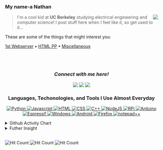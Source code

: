 <!--  .md runs programming language called XHTML btw
  Underscore(_): italics
  Right-Bracket(>): Left-handed text
  Triple Hash Tag(###): Title

 -->

### My name-a Nathan <img src="https://cultofthepartyparrot.com/guests/hd/partyblobcat.gif" height="16px"/>

<img src="https://github-readme-stats.vercel.app/api?username=gnaten&show_icons=true&hide_border=true" align="right"/>

> I'm a cool kid at **UC Berkeley** studying electrical engineering and computer science! I post stuff here when I feel like it, so get used to it...

These are some of the things that might interest you:

[1st Webserver](https://github.com/Gnaten/webserver) • [HTML PP](https://github.com/Gnaten/HTML/blob/master/Minimalistic%20Penis/pp-2.html) • [Miscellaneous](https://github.com/Gnaten/maybechouette)
<br>
<br>
<br>
<br>

<h3 align="center"><i>
    Connect with me here!
  </i></h3>

<p align="center">
    <a href="https://gnaten.xyz" target="_blank"><img src="https://img.icons8.com/material-outlined/50/f1c40f/resume-website.png"/></a>
    <a href="https://twitter.com/GnatenAI" target="_blank"><img src="https://img.icons8.com/material-outlined/50/3498db/twitter.png"/></a>
    <a href="https://patreon.com/gnaten" target="_blank"><img src="https://img.icons8.com/material/50/e74c3c/patreon.png"/></a>
</p>

<h3 align="center">
Languages, Techonologies, and Tools I Use Almost Everyday
</h3>

<p align="center">
  <!-- Purposely no " to render links ded rip --> 
<a href="http://localhost:6969>
  <img src="https://img.shields.io/badge/-Git-292d3e?style=for-the-badge&amp;logo=Git" alt="Git">
  <img src="https://img.shields.io/badge/-Python-292d3e?style=for-the-badge&amp;logo=Python" alt="Python">
  <img src="https://img.shields.io/badge/-Javascript-292d3e?style=for-the-badge&amp;logo=Javascript" alt="Javascript">
  <img src="https://img.shields.io/badge/-HTML-292d3e?style=for-the-badge&amp;logo=HTML5" alt="HTML">
  <img src="https://img.shields.io/badge/-CSS-292d3e?style=for-the-badge&amp;logo=CSS3" alt="CSS">
  <img src="https://img.shields.io/badge/-C++-292d3e?style=for-the-badge&amp;logo=C%2B%2B" alt="C++">
  <img src="https://img.shields.io/badge/-NodeJS-292d3e?style=for-the-badge&amp;logo=node.js" alt="NodeJS">
  <img src="https://img.shields.io/badge/-Raspberry%20Pi-292d3e?style=for-the-badge&amp;logo=Raspberry-Pi" alt="RPi">
  <img src="https://img.shields.io/badge/-Arduino-292d3e?style=for-the-badge&amp;logo=Arduino" alt="Arduino">
  <img src="https://img.shields.io/badge/-Espressif-292d3e?style=for-the-badge&amp;logo=Espressif" alt="Espressif">
  <img src="https://img.shields.io/badge/-Windows-292d3e?style=for-the-badge&amp;logo=Windows" alt="Windows">
  <img src="https://img.shields.io/badge/-Android-292d3e?style=for-the-badge&amp;logo=Android" alt="Android">
  <img src="https://img.shields.io/badge/-FireFox-292d3e?style=for-the-badge&amp;logo=firefox%20browser" alt="Firefox">
  <a href="https://www.bigassmessage.com/4eee9"><img src="https://img.shields.io/badge/-Notepad++-293e37?style=for-the-badge&amp;logo=notepad%2B%2B" alt="notepad++"></a>
  </a>
</p>

<details>
  <summary>Github Activity Chart</summary>
  <image align="center" src="https://activity-graph.herokuapp.com/graph?username=gnaten&bg_color=292d3e&color=a6accd&line=c692e8&point=88ddff&area=true" alt="Gnaten's Github Activity Chart" />
</details>
<details>
  <summary>Futher Insight</summary>
  <br>
  <ul><li><h3><img src="https://img.shields.io/badge/-Dogecoin-292d3e?style=for-the-badge&amp;logo=Dogecoin" alt="Dogecoin"> Best Coin</h3></li><li><b>This README.md is written using only <i>69</i> lines!</b></li>
  </ul>
</details>
<br>

<!-- Various hit counter services (will be replaced when dwyl's service works again): -->

![Hit Count](http://hits.dwyl.com/gnaten/gnaten.svg) ![Hit Count](https://hits.seeyoufarm.com/api/count/incr/badge.svg?url=https%3A%2F%2Fgithub.com%2Fgnaten%2Fgnaten) ![Hit Count](https://visitor-badge.laobi.icu/badge?page_id=gnaten.gnaten)
